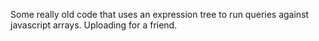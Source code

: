 Some really old code that uses an expression tree to run queries against javascript arrays. Uploading for a friend.
